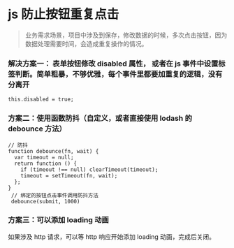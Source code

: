 # js 防止按钮重复点击

> 业务需求场景，项目中涉及到保存，修改数据的时候，多次点击按钮，因为数据处理需要时间，会造成重复操作的情况。

### 解决方案一： 表单按钮修改 disabled 属性， 或者在 js 事件中设置标签判断。简单粗暴，不够优雅，每个事件里都要加重复的逻辑，没有分离开

```
this.disabled = true;
```

### 方案二：使用函数防抖（自定义，或者直接使用 lodash 的 debounce 方法）

```
// 防抖
function debounce(fn, wait) {
  var timeout = null;
  return function () {
    if (timeout !== null) clearTimeout(timeout);
    timeout = setTimeout(fn, wait);
  };
}
 // 绑定的按钮点击事件调用防抖方法
 debounce(submit, 1000)
```

### 方案三：可以添加 loading 动画

如果涉及 http 请求，可以等 http 响应开始添加 loading 动画，完成后关闭。
